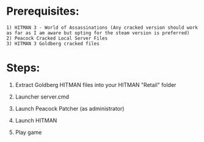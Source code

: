 # Prerequisites:

	1) HITMAN 3 - World of Assassinations (Any cracked version should work as far as I am aware but opting for the steam version is preferred)
	2) Peacock Cracked Local Server Files
	3) HITMAN 3 Goldberg cracked files
	

# Steps:

1) Extract Goldberg HITMAN files into your HITMAN "Retail" folder

2) Launcher server.cmd

3) Launch Peacock Patcher (as administrator)

4) Launch HITMAN

5) Play game
